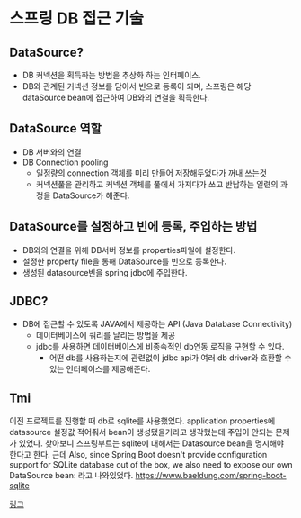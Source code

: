 # 스프링 DB 접근 기술

## DataSource?
- DB 커넥션을 획득하는 방법을 추상화 하는 인터페이스.
- DB와 관계된 커넥션 정보를 담아서 빈으로 등록이 되며, 스프링은 해당 dataSource bean에 접근하여 DB와의 연결을 획득한다.

## DataSource 역할
- DB 서버와의 연결
- DB Connection pooling 
    - 일정량의 connection 객체를 미리 만들어 저장해두었다가 꺼내 쓰는것
    - 커넥션풀을 관리하고 커넥션 객체를 풀에서 가져다가 쓰고 반납하는 일련의 과정을 DataSource가 해준다.

## DataSource를 설정하고 빈에 등록, 주입하는 방법
- DB와의 연결을 위해 DB서버 정보를 properties파일에 설정한다.
- 설정한 property file을 통해 DataSource를 빈으로 등록한다.
- 생성된 datasource빈을 spring jdbc에 주입한다.


## JDBC?
- DB에 접근할 수 있도록 JAVA에서 제공하는 API (Java Database Connectivity)
    - 데이터베이스에 쿼리를 날리는 방법을 제공
    - jdbc를 사용하면 데이터베이스에 비종속적인 db연동 로직을 구현할 수 있다.
        - 어떤 db를 사용하는지에 관련없이 jdbc api가 여러 db driver와 호환할 수 있는 인터페이스를 제공해준다.
    
## Tmi
이전 프로젝트를 진행할 때 db로 sqlite를 사용했었다.
application properties에 datasource 설정값 적어줘서 bean이 생성됐을거라고 생각했는데 주입이 안되는 문제가 있었다.
찾아보니 스프링부트는 sqlite에 대해서는 Datasource bean을 명시해야 한다고 한다.
근데 Also, since Spring Boot doesn't provide configuration support for SQLite database out of the box, we also need to expose our own DataSource bean:
라고 나와있었다.
https://www.baeldung.com/spring-boot-sqlite

[링크](https://esoongan.tistory.com/164)